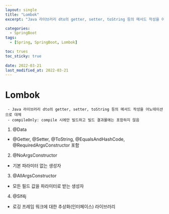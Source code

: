 ```yaml
---
layout: single
title: "Lombok"
excerpt: "Java 라이브러리 dto의 getter, setter, toString 등의 메서드 작성을 어노테이션으로 대체"

categories:
  - SpringBoot
tags:
  - [Spring, SpringBoot, Lombok]

toc: trues
toc_sticky: true
 
date: 2022-03-21
last_modified_at: 2022-03-21
---
```


# Lombok
```
 - Java 라이브러리 dto의 getter, setter, toString 등의 메서드 작성을 어노테이션으로 대체
 - compileOnly: compile 시에만 빌드하고 빌드 결과물에는 포함하지 않음
```
1. @Data
 - @Getter, @Setter, @ToString, @EqualsAndHashCode, @RequiredArgsConstructor 포함

2. @NoArgsConstructor
 - 기본 파라미터 없는 생성자

3. @AllArgsConstructor
 - 모든 필드 값을 파라미터로 받는 생성자
 
4. @Slf4j
 - 로깅 프레임 워크에 대한 추상화(인터페이스) 라이브러리
